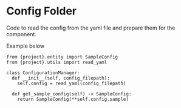 # Config Folder

Code to read the config from the yaml file and prepare them for the component.

Example below

```
from {project}.entity import SampleConfig
from {project}.utils import read_yaml

class ConfigurationManager:
  def __init__(self, config_filepath):
    self.config = read_yaml(config_filepath)

  def get_sample_config(self) -> SampleConfig:
    return SampleConfig(**self.config.sample)
```
